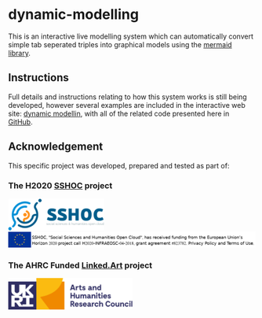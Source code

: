 # dynamic-modelling
This is an interactive live modelling system which can automatically convert simple tab seperated triples into graphical models using the [mermaid library](https://mermaid-js.github.io/mermaid). 

## Instructions
Full details and instructions relating to how this system works is still being developed, however several examples are included in the interactive web site: [dynamic modellin](https://research.ng-london.org.uk/modelling/), with all of the related code presented here in [GitHub](https://github.com/jpadfield/dynamic-modelling).

## Acknowledgement
This specific project was developed, prepared and tested as part of:

### The H2020 [SSHOC](https://sshopencloud.eu/) project
[<img height="64px" src="https://github.com/jpadfield/simple-modelling/blob/master/docs/graphics/sshoc-logo.png" alt="SSHOC">](https://sshopencloud.eu/)<br/>
[<img height="32px" src="https://github.com/jpadfield/simple-modelling/blob/master/docs/graphics/sshoc-eu-tag2.png" alt="SSHOC">](https://sshopencloud.eu/)

### The AHRC Funded [Linked.Art](https://linked.art/) project
[<img height="64px" src="https://github.com/jpadfield/simple-modelling/blob/master/docs/graphics/UKRI_AHR_Council-Logo_Horiz-RGB.png" alt="Linked.Art">](https://ahrc.ukri.org/)
